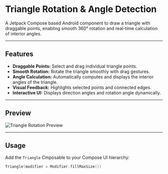 # Triangle Rotation & Angle Detection

A Jetpack Compose based Android component to draw a triangle with draggable points, enabling smooth 360° rotation and real-time calculation of interior angles.

---

## Features

- **Draggable Points:** Select and drag individual triangle points.
- **Smooth Rotation:** Rotate the triangle smoothly with drag gestures.
- **Angle Calculation:** Automatically computes and displays the interior angles of the triangle.
- **Visual Feedback:** Highlights selected points and connected edges.
- **Interactive UI:** Displays direction angles and rotation angle dynamically.

---

## Preview

![Triangle Rotation Preview](https://github.com/user-attachments/assets/7d98165c-8019-4bb7-b57c-f3eea12862fe)

---

## Usage

Add the `Triangle` Cmposable to your Compose UI hierarchy:

```kotlin
Triangle(modifier = Modifier.fillMaxSize())
